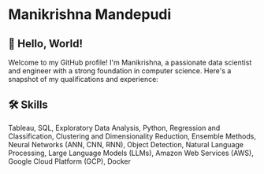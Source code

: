 # Manikrishna Mandepudi

## 👋 Hello, World!

Welcome to my GitHub profile! I'm Manikrishna, a passionate data scientist and engineer with a strong foundation in computer science. Here's a snapshot of my qualifications and experience:

## 🛠️ Skills
Tableau, SQL, Exploratory Data Analysis, Python, Regression and Classification, Clustering and Dimensionality Reduction, Ensemble Methods, Neural Networks (ANN, CNN, RNN), Object Detection, Natural Language Processing, Large Language Models (LLMs), Amazon Web Services (AWS), Google Cloud Platform (GCP), Docker
